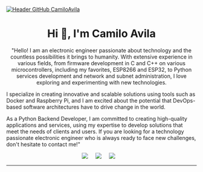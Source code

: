 [![Header GitHub CamiloAvila](https://camiloavil.com/img/banner.jpg)](https://camiloavil.com/)
<h1 align='center'>Hi  👋, I'm Camilo Avila </h1>

<p align='center'>
 "Hello! I am an electronic engineer passionate about technology and the countless possibilities it brings to humanity. With extensive experience in various fields, from firmware development in C and C++ on various microcontrollers, including my favorites, ESP8266 and ESP32, to Python services development and network and subnet administration, I love exploring and experimenting with new technologies.

I specialize in creating innovative and scalable solutions using tools such as Docker and Raspberry Pi, and I am excited about the potential that DevOps-based software architectures have to drive change in the world.

As a Python Backend Developer, I am committed to creating high-quality applications and services, using my expertise to develop solutions that meet the needs of clients and users. If you are looking for a technology passionate electronic engineer who is always ready to face new challenges, don't hesitate to contact me!"
</p>

<p align='center'>
  <a href="https://twitter.com/camilo_avil"><img src="https://img.shields.io/badge/twitter-%231DA1F2.svg?&style=for-the-badge&logo=twitter&logoColor=white" /></a>&nbsp;&nbsp;&nbsp;&nbsp;
  <a href="https://www.linkedin.com/in/camilo-avila-3a3567272/"><img src="https://img.shields.io/badge/linkedin-%230077B5.svg?&style=for-the-badge&logo=linkedin&logoColor=white" /></a>&nbsp;&nbsp;&nbsp;&nbsp;
  <a href="mailto:camilo.avil@gmail.com?subject=Hola%20David"><img src="https://img.shields.io/badge/gmail-%23D14836.svg?&style=for-the-badge&logo=gmail&logoColor=white" /></a>&nbsp;&nbsp;&nbsp;&nbsp;
  <!-- <a href="https://www.youtube.com/channel/UCuOsDhnLme6L012O7pnsXLQ"><img src="https://img.shields.io/badge/youtube-%23D14836.svg?&style=for-the-badge&logo=youtube&logoColor=white" /></a>&nbsp;&nbsp;&nbsp;&nbsp; -->
</p>

<hr>
<!-- 
<h4>⚒&nbsp;&nbsp;&nbsp;My Development Toolbelt</h4>
<p >
  <img src="https://img.shields.io/badge/html5%20-%23e34f26.svg?&style=for-the-badge&logo=html5&logoColor=white" />&nbsp;&nbsp;
  <img src="https://img.shields.io/badge/css3%20-%231572B6.svg?&style=for-the-badge&logo=css3&logoColor=white" />&nbsp;&nbsp;
  <img src="https://img.shields.io/badge/javascript%20-%23F7DF1E.svg?&style=for-the-badge&logo=javascript&logoColor=white" />&nbsp;&nbsp;
  <img src="https://img.shields.io/badge/react%20-%2361DAFB.svg?&style=for-the-badge&logo=react&logoColor=white" />&nbsp;&nbsp;
  <img src="https://img.shields.io/badge/redux%20-%23764ABC.svg?&style=for-the-badge&logo=redux&logoColor=white" />&nbsp;&nbsp;
  <img src="https://img.shields.io/badge/sass%20-%23cc6699.svg?&style=for-the-badge&logo=sass&logoColor=white" />&nbsp;&nbsp;
  <img src="https://img.shields.io/badge/jest%20-%2399425B.svg?&style=for-the-badge&logo=jest&logoColor=white" />&nbsp;&nbsp;
  <img src="https://img.shields.io/badge/node.js%20-%23339933.svg?&style=for-the-badge&logo=node.js&logoColor=white" />&nbsp;&nbsp;
  <img src="https://img.shields.io/badge/express%20-%23339933.svg?&style=for-the-badge&logo=express&logoColor=white" />&nbsp;&nbsp;
  <img src="https://img.shields.io/badge/gcp%20-%233369E8.svg?&style=for-the-badge&logo=google&logoColor=white" />&nbsp;&nbsp;
  <img src="https://img.shields.io/badge/git%20-%23F05133.svg?&style=for-the-badge&logo=git&logoColor=white" />&nbsp;&nbsp;
  <img src="https://img.shields.io/badge/mysql%20-%23016B93.svg?&style=for-the-badge&logo=mysql&logoColor=white" />&nbsp;&nbsp;
  <img src="https://img.shields.io/badge/linux%20-%23000.svg?&style=for-the-badge&logo=linux&logoColor=white" />&nbsp;&nbsp;
  <img src="https://img.shields.io/badge/firebase%20-%23FFCB2D.svg?&style=for-the-badge&logo=firebase&logoColor=white" />&nbsp;&nbsp;
  <img src="https://img.shields.io/badge/github%20-%23000.svg?&style=for-the-badge&logo=github&logoColor=white" />&nbsp;&nbsp;
  <img src="https://img.shields.io/badge/mongodb%20-%2358aa50.svg?&style=for-the-badge&logo=mongodb&logoColor=white" />&nbsp;&nbsp;
  <img src="https://img.shields.io/badge/docker%20-%232496ED.svg?&style=for-the-badge&logo=docker&logoColor=white" />&nbsp;&nbsp;
  <img src="https://img.shields.io/badge/swagger%20-%236D9A00.svg?&style=for-the-badge&logo=swagger&logoColor=white" />&nbsp;&nbsp;
</p> -->
